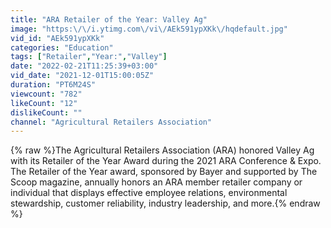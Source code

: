 ```yaml
---
title: "ARA Retailer of the Year: Valley Ag"
image: "https:\/\/i.ytimg.com\/vi\/AEk591ypXKk\/hqdefault.jpg"
vid_id: "AEk591ypXKk"
categories: "Education"
tags: ["Retailer","Year:","Valley"]
date: "2022-02-21T11:25:39+03:00"
vid_date: "2021-12-01T15:00:05Z"
duration: "PT6M24S"
viewcount: "782"
likeCount: "12"
dislikeCount: ""
channel: "Agricultural Retailers Association"
---
```

{% raw %}The Agricultural Retailers Association (ARA) honored Valley Ag with its Retailer of the Year Award during the 2021 ARA Conference &amp; Expo.<br />The Retailer of the Year award, sponsored by Bayer and supported by The Scoop magazine, annually honors an ARA member retailer company or individual that displays effective employee relations, environmental stewardship, customer reliability, industry leadership, and more.{% endraw %}
